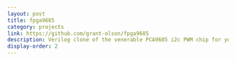 ```yaml
---
layout: post
title: fpga9685
category: projects
link: https://github.com/grant-olson/fpga9685
description: Verilog clone of the venerable PCA9685 i2c PWM chip for your FPGAs
display-order: 2
---
```

